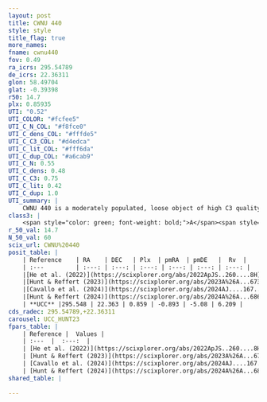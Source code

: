 ```yaml
---
layout: post
title: CWNU 440
style: style
title_flag: true
more_names: 
fname: cwnu440
fov: 0.49
ra_icrs: 295.54789
de_icrs: 22.36311
glon: 58.49704
glat: -0.39398
r50: 14.7
plx: 0.85935
UTI: "0.52"
UTI_COLOR: "#fcfee5"
UTI_C_N_COL: "#f8fce0"
UTI_C_dens_COL: "#fffde5"
UTI_C_C3_COL: "#d4edca"
UTI_C_lit_COL: "#fff6da"
UTI_C_dup_COL: "#a6cab9"
UTI_C_N: 0.55
UTI_C_dens: 0.48
UTI_C_C3: 0.75
UTI_C_lit: 0.42
UTI_C_dup: 1.0
UTI_summary: |
    CWNU 440 is a moderately populated, loose object of high C3 quality. It was recently reported in the literature.
class3: |
    <span style="color: green; font-weight: bold;">A</span><span style="color: #FFC300; font-weight: bold;">B</span>
r_50_val: 14.7
N_50_val: 60
scix_url: CWNU%20440
posit_table: |
    | Reference    | RA    | DEC   | Plx  | pmRA  | pmDE   |  Rv  |
    | :---         | :---: | :---: | :---: | :---: | :---: | :---: |
    |[He et al. (2022)](https://scixplorer.org/abs/2022ApJS..260....8H) | 295.574 | 22.37 | 0.87 | -0.8 | -5.07 | 4.6 |
    |[Hunt & Reffert (2023)](https://scixplorer.org/abs/2023A%26A...673A.114H) | 295.592 | 22.311 | 0.857 | -0.984 | -5.094 | 22.697 |
    |[Cavallo et al. (2024)](https://scixplorer.org/abs/2024AJ....167...12C) | 295.54 | 22.343 | 0.859 | -- | -- | -- |
    |[Hunt & Reffert (2024)](https://scixplorer.org/abs/2024A%26A...686A..42H) | 295.592 | 22.311 | 0.857 | -0.984 | -5.094 | 22.697 |
    | **UCC** |295.548 | 22.363 | 0.859 | -0.893 | -5.08 | 6.209 | 
cds_radec: 295.54789,+22.36311
carousel: UCC_HUNT23
fpars_table: |
    | Reference |  Values |
    | :---  |  :---:  |
    | [He et al. (2022)](https://scixplorer.org/abs/2022ApJS..260....8H) | `AG=1.55, m-M=10.35, logAge=8.0, Z=0.02` |
    | [Hunt & Reffert (2023)](https://scixplorer.org/abs/2023A%26A...673A.114H) | `AV50=1.449, diffAV50=2.147, MOD50=10.24, logAge50=7.812` |
    | [Cavallo et al. (2024)](https://scixplorer.org/abs/2024AJ....167...12C) | `AV50=1.74, dMod50=10.41, logAge50=7.89, [Fe/H]50=0.22` |
    | [Hunt & Reffert (2024)](https://scixplorer.org/abs/2024A%26A...686A..42H) | `MassJ=141.179` |
shared_table: |
    
---
```

